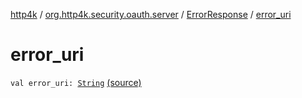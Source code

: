 [http4k](../../index.md) / [org.http4k.security.oauth.server](../index.md) / [ErrorResponse](index.md) / [error_uri](./error_uri.md)

# error_uri

`val error_uri: `[`String`](https://kotlinlang.org/api/latest/jvm/stdlib/kotlin/-string/index.html) [(source)](https://github.com/http4k/http4k/blob/master/http4k-security-oauth/src/main/kotlin/org/http4k/security/oauth/server/GenerateAccessToken.kt#L98)